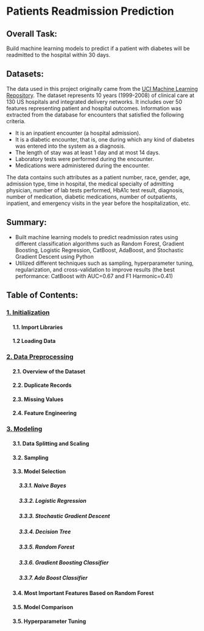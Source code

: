 # Patients Readmission Prediction

## Overall Task:

Build machine learning models to predict if a patient with diabetes will be readmitted to the hospital within 30 days.

## Datasets: 
The data used in this project originally came from the [UCI Machine Learning Repository](https://archive.ics.uci.edu/ml/datasets/diabetes+130-us+hospitals+for+years+1999-2008). The dataset represents 10 years (1999-2008) of clinical care at 130 US hospitals and integrated delivery networks. It includes over 50 features representing patient and hospital outcomes. Information was extracted from the database for encounters that satisfied the following criteria.
- It is an inpatient encounter (a hospital admission).
- It is a diabetic encounter, that is, one during which any kind of diabetes was entered into the system as a diagnosis.
- The length of stay was at least 1 day and at most 14 days.
- Laboratory tests were performed during the encounter.
- Medications were administered during the encounter.

The data contains such attributes as a patient number, race, gender, age, admission type, time in hospital, the medical specialty of admitting physician, number of lab tests performed, HbA1c test result, diagnosis, number of medication, diabetic medications, number of outpatients, inpatient, and emergency visits in the year before the hospitalization, etc.


## Summary:

- Built machine learning models to predict readmission rates using different classification algorithms such as Random Forest, Gradient Boosting, Logistic Regression, CatBoost, AdaBoost, and Stochastic Gradient Descent using Python 
- Utilized different techniques such as sampling, hyperparameter tuning, regularization, and cross-validation to improve results (the best performance: CatBoost with AUC=0.67 and F1 Harmonic=0.41)



## Table of Contents:

### [1. Initialization](https://github.com/91104311/Portfolio/blob/main/Readmission%20Prediction%20for%20Patients%20with%20Diabetes/Initialization%20-%20Patients%20Readmission%20Prediction.ipynb)

#### &nbsp;&nbsp;&nbsp;&nbsp; 1.1. Import Libraries
#### &nbsp;&nbsp;&nbsp;&nbsp; 1.2 Loading Data

### [2. Data Preprocessing](https://github.com/91104311/Portfolio/blob/main/Readmission%20Prediction%20for%20Patients%20with%20Diabetes/Data%20Preprocessing%20-%20Patients%20Readmission%20Prediction.ipynb)

#### &nbsp;&nbsp;&nbsp;&nbsp; 2.1. Overview of the Dataset
#### &nbsp;&nbsp;&nbsp;&nbsp; 2.2. Duplicate Records
#### &nbsp;&nbsp;&nbsp;&nbsp; 2.3. Missing Values
#### &nbsp;&nbsp;&nbsp;&nbsp; 2.4. Feature Engineering

### [3. Modeling](https://github.com/91104311/Portfolio/blob/main/Readmission%20Prediction%20for%20Patients%20with%20Diabetes/Modeling%20-%20Patients%20Readmission%20Prediction.ipynb)

#### &nbsp;&nbsp;&nbsp;&nbsp; 3.1. Data Splitting and Scaling
#### &nbsp;&nbsp;&nbsp;&nbsp; 3.2. Sampling
#### &nbsp;&nbsp;&nbsp;&nbsp; 3.3. Model Selection
##### &nbsp;&nbsp;&nbsp;&nbsp; &nbsp;&nbsp;&nbsp;&nbsp; 3.3.1. Naive Bayes
##### &nbsp;&nbsp;&nbsp;&nbsp; &nbsp;&nbsp;&nbsp;&nbsp; 3.3.2. Logistic Regression
##### &nbsp;&nbsp;&nbsp;&nbsp; &nbsp;&nbsp;&nbsp;&nbsp; 3.3.3. Stochastic Gradient Descent
##### &nbsp;&nbsp;&nbsp;&nbsp; &nbsp;&nbsp;&nbsp;&nbsp; 3.3.4. Decision Tree
##### &nbsp;&nbsp;&nbsp;&nbsp; &nbsp;&nbsp;&nbsp;&nbsp; 3.3.5. Random Forest 
##### &nbsp;&nbsp;&nbsp;&nbsp; &nbsp;&nbsp;&nbsp;&nbsp; 3.3.6. Gradient Boosting Classifier
##### &nbsp;&nbsp;&nbsp;&nbsp; &nbsp;&nbsp;&nbsp;&nbsp; 3.3.7. Ada Boost Classifier
#### &nbsp;&nbsp;&nbsp;&nbsp; 3.4. Most Important Features Based on Random Forest
#### &nbsp;&nbsp;&nbsp;&nbsp; 3.5. Model Comparison
#### &nbsp;&nbsp;&nbsp;&nbsp; 3.5. Hyperparameter Tuning
